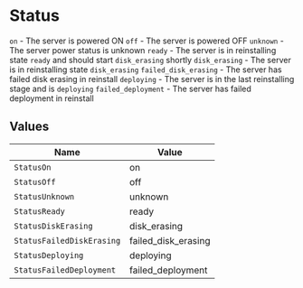 # Status

`on` - The server is powered ON
`off` - The server is powered OFF
`unknown` - The server power status is unknown
`ready` - The server is in reinstalling state `ready` and should start `disk_erasing` shortly
`disk_erasing` - The server is in reinstalling state `disk_erasing`
`failed_disk_erasing` - The server has failed disk erasing in reinstall
`deploying` - The server is in the last reinstalling stage and is `deploying`
`failed_deployment` - The server has failed deployment in reinstall



## Values

| Name                      | Value                     |
| ------------------------- | ------------------------- |
| `StatusOn`                | on                        |
| `StatusOff`               | off                       |
| `StatusUnknown`           | unknown                   |
| `StatusReady`             | ready                     |
| `StatusDiskErasing`       | disk_erasing              |
| `StatusFailedDiskErasing` | failed_disk_erasing       |
| `StatusDeploying`         | deploying                 |
| `StatusFailedDeployment`  | failed_deployment         |